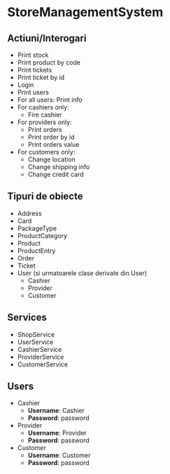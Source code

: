 # StoreManagementSystem

## Actiuni/Interogari
 - Print stock
 - Print product by code
 - Print tickets
 - Print ticket by id
 - Login
 - Print users
  - For all users: Print info
 - For cashiers only:
   - Fire cashier
 - For providers only:
   - Print orders
   - Print order by id
   - Print orders value
 - For customers only:
   - Change location
   - Change shipping info
   - Change credit card
   
## Tipuri de obiecte
 - Address
 - Card
 - PackageType
 - ProductCategory
 - Product
 - ProductEntry
 - Order
 - Ticket
 - User (si urmatoarele clase derivate din User)
   - Cashier
   - Provider
   - Customer
   
## Services
 - ShopService
 - UserService
 - CashierService
 - ProviderService
 - CustomerService
 
 ## Users
 - Cashier
   - **Username**: Cashier
   - **Password**: password
 - Provider
   - **Username**: Provider
   - **Password**: password
 - Customer
   - **Username**: Customer
   - **Password**: password
